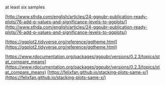 at least six samples

[http://www.sthda.com/english/articles/24-ggpubr-publication-ready-plots/76-add-p-values-and-significance-levels-to-ggplots/](http://www.sthda.com/english/articles/24-ggpubr-publication-ready-plots/76-add-p-values-and-significance-levels-to-ggplots/)

[https://ggplot2.tidyverse.org/reference/ggtheme.html](https://ggplot2.tidyverse.org/reference/ggtheme.html)

[https://www.rdocumentation.org/packages/ggpubr/versions/0.2.3/topics/stat_compare_means](https://www.rdocumentation.org/packages/ggpubr/versions/0.2.3/topics/stat_compare_means)
[https://felixfan.github.io/stacking-plots-same-x/](https://felixfan.github.io/stacking-plots-same-x/)


<!--stackedit_data:
eyJoaXN0b3J5IjpbMTUyMDQ4NzM0NSwxMzM0NDQ5NDksLTE5ND
k1NjI5NzYsLTE5MjM4ODE5LC05MzA2NTY2NjQsLTEzNzk5NDcw
MDNdfQ==
-->